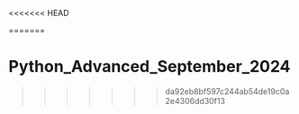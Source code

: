 <<<<<<< HEAD

=======
# Python_Advanced_September_2024
>>>>>>> da92eb8bf597c244ab54de19c0a2e4306dd30f13
